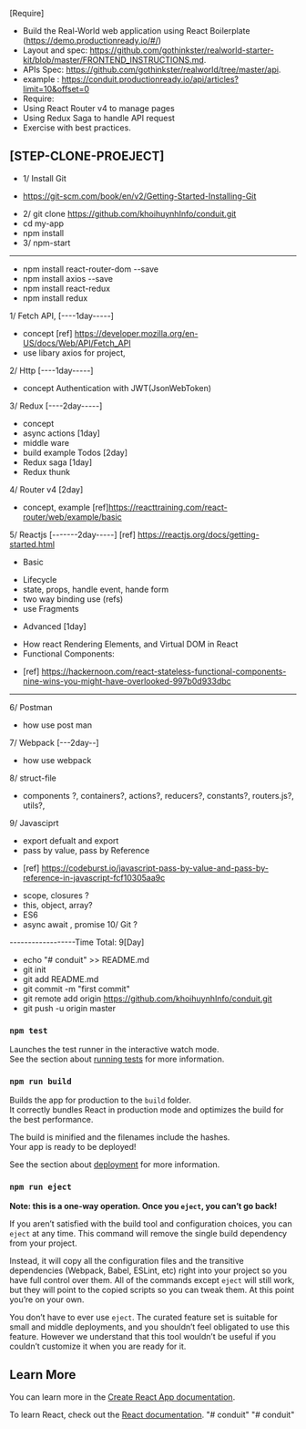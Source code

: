 
[Require]
- Build the Real-World web application using React Boilerplate (https://demo.productionready.io/#/)
- Layout and spec: https://github.com/gothinkster/realworld-starter-kit/blob/master/FRONTEND_INSTRUCTIONS.md.
 - APIs Spec: https://github.com/gothinkster/realworld/tree/master/api.
- example : https://conduit.productionready.io/api/articles?limit=10&offset=0
- Require:
- Using React Router v4 to manage pages
- Using Redux Saga to handle API request
- Exercise with best practices.


[STEP-CLONE-PROEJECT]
----
- 1/ Install Git
+ https://git-scm.com/book/en/v2/Getting-Started-Installing-Git
- 2/ git clone https://github.com/khoihuynhInfo/conduit.git
- cd my-app
- npm install
- 3/ npm-start
-----------

- npm install react-router-dom --save
- npm install axios --save
- npm install react-redux
- npm install redux


1/ Fetch API, [----1day-----]
- concept
[ref] https://developer.mozilla.org/en-US/docs/Web/API/Fetch_API
- use libary axios for project,

2/ Http [----1day-----]
- concept
Authentication with JWT(JsonWebToken)

3/ Redux [----2day-----]
- concept
- async actions [1day]
- middle ware
- build example Todos [2day]
- Redux saga [1day]
- Redux thunk


4/ Router v4 [2day]
- concept, example 
[ref]https://reacttraining.com/react-router/web/example/basic

5/ Reactjs [-------2day-----]
[ref] https://reactjs.org/docs/getting-started.html
- Basic
 + Lifecycle
 + state, props, handle event, hande form 
 + two way binding use (refs)
 + use Fragments

- Advanced [1day]
 + How react Rendering Elements, and Virtual DOM in React
 + Functional Components: 
  - [ref] https://hackernoon.com/react-stateless-functional-components-nine-wins-you-might-have-overlooked-997b0d933dbc
--------------------------------------------------

6/ Postman 
- how use post man

7/ Webpack [---2day--]
- how use webpack

8/ struct-file
 + components ?, containers?, actions?, reducers?, constants?, routers.js?, utils?, 

9/ Javasciprt 
 + export defualt and export 
 + pass by value, pass by Reference 
  - [ref] https://codeburst.io/javascript-pass-by-value-and-pass-by-reference-in-javascript-fcf10305aa9c
 + scope, closures ?
 + this, object, array?
 + ES6  
 + async await , promise
10/ Git ? 

------------------Time Total: 9[Day] 


- echo "# conduit" >> README.md
- git init
- git add README.md
- git commit -m "first commit"
- git remote add origin https://github.com/khoihuynhInfo/conduit.git
- git push -u origin master


### `npm test`

Launches the test runner in the interactive watch mode.<br>
See the section about [running tests](https://facebook.github.io/create-react-app/docs/running-tests) for more information.

### `npm run build`

Builds the app for production to the `build` folder.<br>
It correctly bundles React in production mode and optimizes the build for the best performance.

The build is minified and the filenames include the hashes.<br>
Your app is ready to be deployed!

See the section about [deployment](https://facebook.github.io/create-react-app/docs/deployment) for more information.

### `npm run eject`

**Note: this is a one-way operation. Once you `eject`, you can’t go back!**

If you aren’t satisfied with the build tool and configuration choices, you can `eject` at any time. This command will remove the single build dependency from your project.

Instead, it will copy all the configuration files and the transitive dependencies (Webpack, Babel, ESLint, etc) right into your project so you have full control over them. All of the commands except `eject` will still work, but they will point to the copied scripts so you can tweak them. At this point you’re on your own.

You don’t have to ever use `eject`. The curated feature set is suitable for small and middle deployments, and you shouldn’t feel obligated to use this feature. However we understand that this tool wouldn’t be useful if you couldn’t customize it when you are ready for it.

## Learn More

You can learn more in the [Create React App documentation](https://facebook.github.io/create-react-app/docs/getting-started).

To learn React, check out the [React documentation](https://reactjs.org/).
"# conduit" 
"# conduit" 
